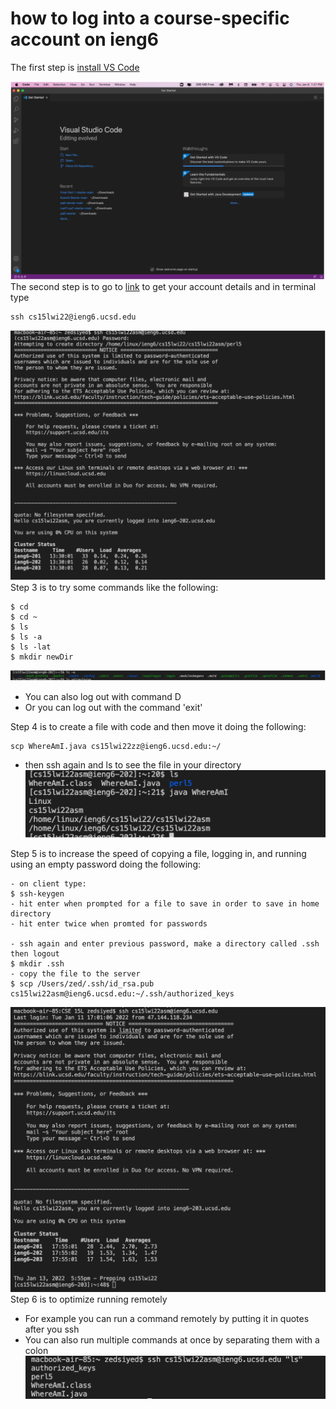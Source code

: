 # how to log into a course-specific account on ieng6
The first step is [install VS Code](https://code.visualstudio.com/download)

![Image](step1.png)
The second step is to go to [link](https://sdacs.ucsd.edu/~icc/index.php) to get your
account details and in terminal type 

```
ssh cs15lwi22@ieng6.ucsd.edu
```
![Image](step2.png)
Step 3 is to try some commands like the following:

```
$ cd
$ cd ~
$ ls
$ ls -a
$ ls -lat
$ mkdir newDir
```

![Image](step3.png)
- You can also log out with command D
- Or you can log out with the command 'exit'

Step 4 is to create a file with code and then move it doing the following:

```
scp WhereAmI.java cs15lwi22zz@ieng6.ucsd.edu:~/
```

- then ssh again and ls to see the file in your directory
![Image](step4.png)

Step 5 is to increase the speed of copying a file, logging in, and running using an empty password doing the following:

```
- on client type:
$ ssh-keygen
- hit enter when prompted for a file to save in order to save in home directory
- hit enter twice when promted for passwords

- ssh again and enter previous password, make a directory called .ssh then logout
$ mkdir .ssh
- copy the file to the server
$ scp /Users/zed/.ssh/id_rsa.pub cs15lwi22asm@ieng6.ucsd.edu:~/.ssh/authorized_keys

```

![Image](step5.png)
Step 6 is to optimize running remotely
- For example you can run a command remotely by putting it in quotes after you ssh
- You can also run multiple commands at once by separating them with a colon
![Image](step6.png)
